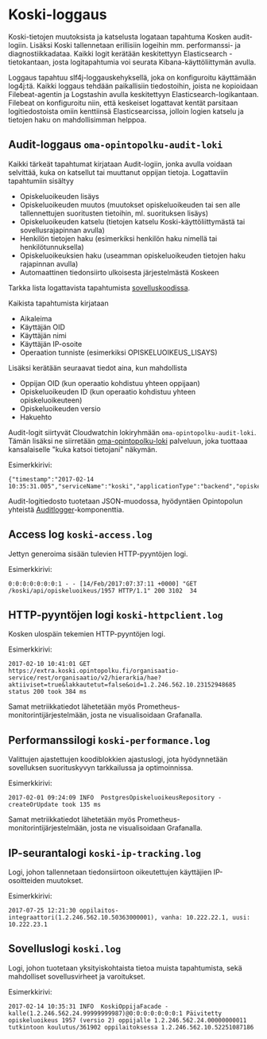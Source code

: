 # Koski-loggaus

Koski-tietojen muutoksista ja katselusta logataan tapahtuma Kosken audit-logiin. Lisäksi Koski tallennetaan
erillisiin logeihin mm. performanssi- ja diagnostiikkadataa. Kaikki logit kerätään keskitettyyn Elasticsearch
-tietokantaan, josta logitapahtumia voi seurata Kibana-käyttöliittymän avulla.

Loggaus tapahtuu slf4j-loggauskehyksellä, joka on konfiguroitu käyttämään log4j:tä. Kaikki loggaus tehdään paikallisiin
tiedostoihin, joista ne kopioidaan Filebeat-agentin ja Logstashin avulla keskitettyyn Elasticsearch-logikantaan. Filebeat
on konfiguroitu niin, että keskeiset logattavat kentät parsitaan logitiedostoista omiin kenttiinsä Elasticsearcissa, jolloin
logien katselu ja tietojen haku on mahdollisimman helppoa.

## Audit-loggaus `oma-opintopolku-audit-loki`

Kaikki tärkeät tapahtumat kirjataan Audit-logiin, jonka avulla voidaan selvittää, kuka on katsellut tai muuttanut
oppijan tietoja. Logattaviin tapahtumiin sisältyy

- Opiskeluoikeuden lisäys
- Opiskeluoikeuden muutos (muutokset opiskeluoikeuden tai sen alle tallennettujen suoritusten tietoihin, ml. suorituksen lisäys)
- Opiskeluoikeuden katselu (tietojen katselu Koski-käyttöliittymästä tai sovellusrajapinnan avulla)
- Henkilön tietojen haku (esimerkiksi henkilön haku nimellä tai henkilötunnuksella)
- Opiskeluoikeuksien haku (useamman opiskeluoikeuden tietojen haku rajapinnan avulla)
- Automaattinen tiedonsiirto ulkoisesta järjestelmästä Koskeen

Tarkka lista logattavista tapahtumista [sovelluskoodissa](https://github.com/Opetushallitus/koski/blob/600c51031dc1906851bae79a587386f38723e1f1/src/main/scala/fi/oph/koski/log/AuditLog.scala#L41).

Kaikista tapahtumista kirjataan

- Aikaleima
- Käyttäjän OID
- Käyttäjän nimi
- Käyttäjän IP-osoite
- Operaation tunniste (esimerkiksi OPISKELUOIKEUS_LISAYS)

Lisäksi kerätään seuraavat tiedot aina, kun mahdollista

- Oppijan OID (kun operaatio kohdistuu yhteen oppijaan)
- Opiskeluoikeuden ID (kun operaatio kohdistuu yhteen opiskeluoikeuteen)
- Opiskeluoikeuden versio
- Hakuehto

Audit-logit siirtyvät Cloudwatchin lokiryhmään `oma-opintopolku-audit-loki`. Tämän lisäksi ne siirretään
[oma-opintopolku-loki](https://github.com/Opetushallitus/oma-opintopolku-loki) palveluun, joka tuottaaa kansalaiselle
"kuka katsoi tietojani" näkymän.

Esimerkkirivi:

    {"timestamp":"2017-02-14 10:35:31.005","serviceName":"koski","applicationType":"backend","opiskeluoikeusId":"1957","oppijaHenkiloOid":"1.2.246.562.24.00000000011","clientIp":"0:0:0:0:0:0:0:1","kayttajaHenkiloOid":"1.2.246.562.24.99999999987","operaatio":"OPISKELUOIKEUS_MUUTOS","opiskeluoikeusVersio":"2"}

Audit-logitiedosto tuotetaan JSON-muodossa, hyödyntäen Opintopolun yhteistä [Auditlogger](https://github.com/Opetushallitus/auditlogger)-komponenttia.

## Access log `koski-access.log`

Jettyn generoima sisään tulevien HTTP-pyyntöjen logi.

Esimerkkirivi:

    0:0:0:0:0:0:0:1 - - [14/Feb/2017:07:37:11 +0000] "GET /koski/api/opiskeluoikeus/1957 HTTP/1.1" 200 3102  34

## HTTP-pyyntöjen logi `koski-httpclient.log`

Kosken ulospäin tekemien HTTP-pyyntöjen logi.

Esimerkkirivi:

    2017-02-10 10:41:01 GET https://extra.koski.opintopolku.fi/organisaatio-service/rest/organisaatio/v2/hierarkia/hae?aktiiviset=true&lakkautetut=false&oid=1.2.246.562.10.23152948685 status 200 took 384 ms

Samat metriikkatiedot lähetetään myös Prometheus-monitorintijärjestelmään, josta ne visualisoidaan Grafanalla.

## Performanssilogi `koski-performance.log`

Valittujen ajastettujen koodiblokkien ajastuslogi, jota hyödynnetään sovelluksen suorituskyvyn tarkkailussa ja
optimoinnissa.

Esimerkkirivi:

    2017-02-01 09:24:09 INFO  PostgresOpiskeluoikeusRepository - createOrUpdate took 135 ms

Samat metriikkatiedot lähetetään myös Prometheus-monitorintijärjestelmään, josta ne visualisoidaan Grafanalla.

## IP-seurantalogi `koski-ip-tracking.log`

Logi, johon tallennetaan tiedonsiirtoon oikeutettujen käyttäjien IP-osoitteiden muutokset.

Esimerkkirivi:

    2017-07-25 12:21:30 oppilaitos-integraattori(1.2.246.562.10.50363000001), vanha: 10.222.22.1, uusi: 10.222.23.1

## Sovelluslogi `koski.log`

Logi, johon tuotetaan yksityiskohtaista tietoa muista tapahtumista, sekä mahdolliset sovellusvirheet ja varoitukset.

Esimerkkirivi:

    2017-02-14 10:35:31 INFO  KoskiOppijaFacade - kalle(1.2.246.562.24.99999999987)@0:0:0:0:0:0:0:1 Päivitetty opiskeluoikeus 1957 (versio 2) oppijalle 1.2.246.562.24.00000000011 tutkintoon koulutus/361902 oppilaitoksessa 1.2.246.562.10.52251087186
